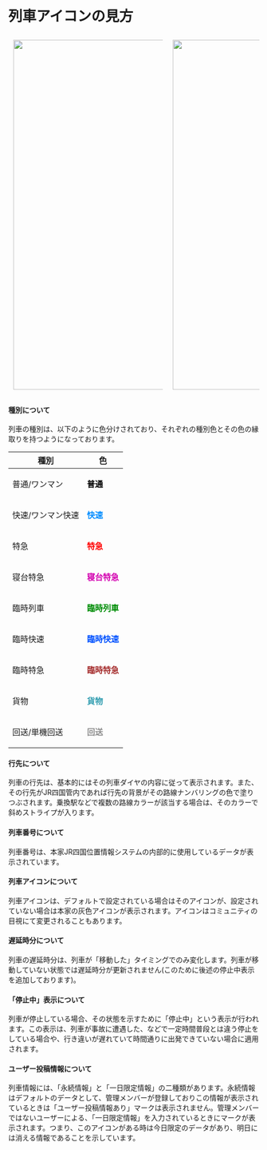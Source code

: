 # 列車アイコンの見方
<div style="display:flex;flex-direction:row;overflow:scroll">
    <image src="./jr-shikoku-help-image.png"  style="height:700px;max-width:300px;margin:10px;">
    <image src="./jr-shikoku-help-image2.png"  style="height:700px;max-width:300px;margin:10px;">
</div>

#### 種別について
列車の種別は、以下のように色分けされており、それぞれの種別色とその色の縁取りを持つようになっております。

| 種別 | 色 |
|------|----|
| 普通/ワンマン | <p style="color:black;font-weight:bold;">普通</p> |
| 快速/ワンマン快速 | <p style="color:rgba(0, 140, 255, 1);font-weight:bold;">快速</p> |
| 特急 | <p style="color:red;font-weight:bold;">特急</p> |
| 寝台特急 | <p style="color:#d300b0ff;font-weight:bold;">寝台特急</p> |
| 臨時列車 | <p style="color:#008d07ff;font-weight:bold;">臨時列車</p> |
| 臨時快速 | <p style="color:rgba(0, 81, 255, 1);font-weight:bold;">臨時快速</p> |
| 臨時特急 | <p style="color:#a52e2eff;font-weight:bold;">臨時特急</p> |
| 貨物 | <p style="color:#00869ecc;font-weight:bold;">貨物</p> |
| 回送/単機回送 | <p style="color:#727272cc;font-weight:bold;">回送</p> |

#### 行先について
列車の行先は、基本的にはその列車ダイヤの内容に従って表示されます。また、その行先がJR四国管内であれば行先の背景がその路線ナンバリングの色で塗りつぶされます。乗換駅などで複数の路線カラーが該当する場合は、そのカラーで斜めストライプが入ります。

#### 列車番号について
列車番号は、本家JR四国位置情報システムの内部的に使用しているデータが表示されています。

#### 列車アイコンについて
列車アイコンは、デフォルトで設定されている場合はそのアイコンが、設定されていない場合は本家の灰色アイコンが表示されます。アイコンはコミュニティの目視にて変更されることもあります。

#### 遅延時分について
列車の遅延時分は、列車が「移動した」タイミングでのみ変化します。列車が移動していない状態では遅延時分が更新されません(このために後述の停止中表示を追加しております)。

#### 「停止中」表示について
列車が停止している場合、その状態を示すために「停止中」という表示が行われます。この表示は、列車が事故に遭遇した、などで一定時間普段とは違う停止をしている場合や、行き違いが遅れていて時間通りに出発できていない場合に適用されます。

#### ユーザー投稿情報について
列車情報には、「永続情報」と「一日限定情報」の二種類があります。永続情報はデフォルトのデータとして、管理メンバーが登録しておりこの情報が表示されているときは「ユーザー投稿情報あり」マークは表示されません。管理メンバーではないユーザーによる、「一日限定情報」を入力されているときにマークが表示されます。つまり、このアイコンがある時は今日限定のデータがあり、明日には消える情報であることを示しています。

